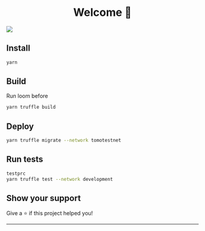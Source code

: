<h1 align="center">Welcome 👋</h1>
<p>
  <img src="https://img.shields.io/badge/version-1.0.0-blue.svg?cacheSeconds=2592000" />
</p>

## Install

```sh
yarn
```

## Build

Run loom before

```sh
yarn truffle build
```

## Deploy

```sh
yarn truffle migrate --network tomotestnet
```

## Run tests

```sh
testprc
yarn truffle test --network development
```

## Show your support

Give a ⭐️ if this project helped you!

---
